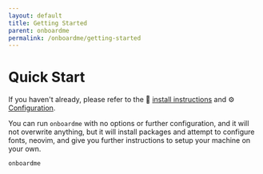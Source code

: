 ```yaml
---
layout: default
title: Getting Started
parent: onboardme
permalink: /onboardme/getting-started
---
```


# Quick Start

If you haven't already, please refer to the 🌱
[install instructions](https://jessebot.github.io/onboardme/onboardme/getting-started/install) and ⚙️ [Configuration](https://jessebot.github.io/onboardme/onboardme/config).

You can run `onboardme` with no options or further configuration, and it will
not overwrite anything, but it will install packages and attempt to configure
fonts, neovim, and give you further instructions to setup your machine on your own.

```bash
onboardme
```
